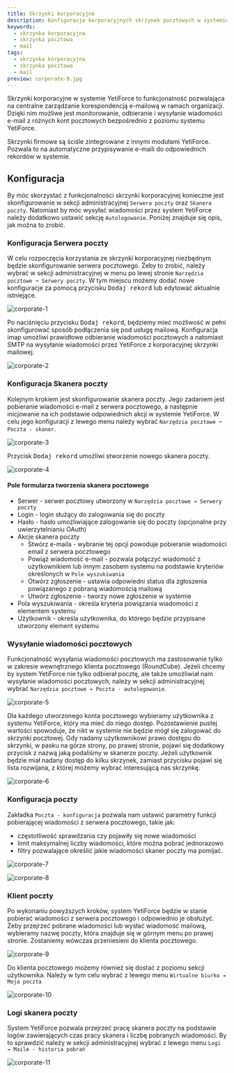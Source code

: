 ```yaml
---
title: Skrzynki korporacyjne
description: Konfiguracja korporacyjnych skrzynek pocztowych w systemie YetiForce
keywords:
  - skrzynka korporacyjna
  - skrzynka pocztowa
  - mail
tags:
  - skrzynka korporacyjna
  - skrzynka pocztowa
  - mail
preview: corporate-9.jpg
---
```


Skrzynki korporacyjne w systemie YetiForce to funkcjonalność pozwalająca na centralne zarządzanie korespondencją e-mailową w ramach organizacji. Dzięki nim możliwe jest monitorowanie, odbieranie i wysyłanie wiadomości e-mail z różnych kont pocztowych bezpośrednio z poziomu systemu YetiForce.

Skrzynki firmowe są ściśle zintegrowane z innymi modułami YetiForce. Pozwala to na automatyczne przypisywanie e-maili do odpowiednich rekordów w systemie.

## Konfiguracja

By móc skorzystać z funkcjonalności skrzynki korporacyjnej konieczne jest skonfigurowanie w sekcji administracyjnej `Serwera poczty` oraz `Skanera poczty`. Natomiast by móc wysyłać wiadomości przez system YetiForce należy dodatkowo ustawić sekcję `Autologowanie`. Poniżej znajduje się opis, jak można to zrobić.

### Konfiguracja Serwera poczty

W celu rozpoczęcia korzystania ze skrzynki korporacyjnej niezbędnym będzie skonfigurowanie serwera pocztowego. Żeby to zrobić, należy wybrać w sekcji administracyjnej w menu po lewej stronie `Narzędzia pocztowe ➞ Serwery poczty`. W tym miejscu możemy dodać nowe konfiguracje za pomocą przycisku <kbd>Dodaj rekord</kbd> lub edytować aktualnie istniejące.

![corporate-1](corporate-1.jpg)

Po naciśnięciu przycisku <kbd>Dodaj rekord</kbd>, będziemy mieć możliwość w pełni skonfigurować sposób podłączenia się pod usługę mailową. Konfiguracja imap umożliwi prawidłowe odbieranie wiadomości pocztowych a natomiast SMTP na wysyłanie wiadomości przez YetiForce z korporacyjnej skrzynki mailowej.

![corporate-2](corporate-2.jpg)

### Konfiguracja Skanera poczty

Kolejnym krokiem jest skonfigurowanie skanera poczty. Jego zadaniem jest pobieranie wiadomości e-mail z serwera pocztowego, a następnie inicjowanie na ich podstawie odpowiednich akcji w systemie YetiForce. W celu jego konfiguracji z lewego menu należy wybrać `Narzędzia pocztowe ➞ Poczta - skaner`.

![corporate-3](corporate-3.jpg)

Przycisk <kbd>Dodaj rekord</kbd> umożliwi stworzenie nowego skanera poczty.

![corporate-4](corporate-4.jpg)

#### Pole formularza tworzenia skanera pocztowego

- Serwer - serwer pocztowy utworzony w `Narzędzia pocztowe ➔ Serwery poczty`
- Login - login służący do zalogowania się do poczty
- Hasło - hasło umożliwiające zalogowanie się do poczty (opcjonalne przy uwierzytelnianiu OAuth)
- Akcje skanera poczty
  - Stwórz e-maila - wybranie tej opcji powoduje pobieranie wiadomości email z serwera pocztowego
  - Powiąż wiadomość e-mail - pozwala połączyć wiadomość z użytkownikiem lub innym zasobem systemu na podstawie kryteriów określonych w `Pole wyszukiwania`
  - Otwórz zgłoszenie - ustawia odpowiedni status dla zgłoszenia powiązanego z pobraną wiadomością mailową
  - Utwórz zgłoszenie - tworzy nowe zgłoszenie w systemie
- Pola wyszukiwania - określa kryteria powiązania wiadomości z elementem systemu
- Użytkownik - określa użytkownika, do którego będzie przypisane utworzony element systemu

### Wysyłanie wiadomości pocztowych

Funkcjonalność wysyłania wiadomości pocztowych ma zastosowanie tylko w zakresie wewnętrznego klienta pocztowego (RoundCube). Jeżeli chcemy by system YetiForce nie tylko odbierał pocztę, ale także umożliwiał nam wysyłanie wiadomości pocztowych, należy w sekcji administracyjnej wybrać `Narzędzia pocztowe ➔ Poczta - autologowanie`.

![corporate-5](corporate-5.jpg)

Dla każdego utworzonego konta pocztowego wybieramy użytkownika z systemu YetiForce, który ma mieć do niego dostęp. Pozostawienie pustej wartości spowoduje, że nikt w systemie nie będzie mógł się zalogować do skrzynki pocztowej. Gdy nadamy użytkownikowi prawo dostępu do skrzynki, w pasku na górze strony, po prawej stronie, pojawi się dodatkowy przycisk z nazwą jaką podaliśmy w skanerze poczty. Jeżeli użytkownik będzie miał nadany dostęp do kilku skrzynek, zamiast przycisku pojawi się lista rozwijana, z której możemy wybrać interesującą nas skrzynkę.

![corporate-6](corporate-6.jpg)

### Konfiguracja poczty

Zakładka `Poczta - konfiguracja` pozwala nam ustawić parametry funkcji pobierającej wiadomości z serwera pocztowego, takie jak:

- częstotliwość sprawdzania czy pojawiły się nowe wiadomości
- limit maksymalnej liczby wiadomości, które można pobrać jednorazowo
- filtry pozwalające określić jakie wiadomości skaner poczty ma pomijać.

![corporate-7](corporate-7.jpg)

![corporate-8](corporate-8.jpg)

### Klient poczty

Po wykonaniu powyższych kroków, system YetiForce będzie w stanie pobierać wiadomości z serwera pocztowego i odpowiednio je obsłużyć. Żeby przejrzeć pobrane wiadomości lub wysłać wiadomość mailową, wybieramy nazwę poczty, która znajduje się w górnym menu po prawej stronie. Zostaniemy wówczas przeniesieni do klienta pocztowego.

![corporate-9](corporate-9.jpg)

Do klienta pocztowego możemy również się dostać z poziomu sekcji użytkownika. Należy w tym celu wybrać z lewego menu `Wirtualne biurko ➔ Moja poczta`

![corporate-10](corporate-10.jpg)

### Logi skanera poczty

System YetiForce pozwala przejrzeć pracę skanera poczty na podstawie logów zawierających czas pracy skanera i liczbę pobranych wiadomości.
By to sprawdzić należy w sekcji administracyjnej wybrać z lewego menu `Logi ➔ Maile - historia pobrań`

![corporate-11](corporate-11.jpg)
